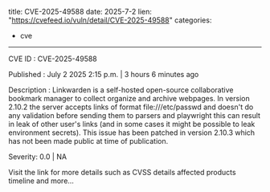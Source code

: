  
title: CVE-2025-49588
date: 2025-7-2
lien: "https://cvefeed.io/vuln/detail/CVE-2025-49588"
categories:
  - cve
---

CVE ID : CVE-2025-49588

Published :  July 2
2025
2:15 p.m. | 3 hours
6 minutes ago

Description : Linkwarden is a self-hosted
open-source collaborative bookmark manager to collect
organize and archive webpages. In version 2.10.2
the server accepts links of format file:///etc/passwd and doesn't do any validation before sending them to parsers and playwright
this can result in leak of other user's links (and in some cases it might be possible to leak environment secrets). This issue has been patched in version 2.10.3 which has not been made public at time of publication.

Severity: 0.0 | NA

Visit the link for more details
such as CVSS details
affected products
timeline
and more...
